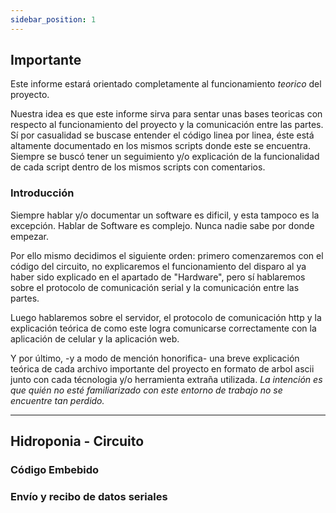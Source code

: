 ```yaml
---
sidebar_position: 1
---
```


## Importante

Este informe estará orientado completamente al funcionamiento *teorico* del proyecto. 

Nuestra idea es que este informe sirva para sentar unas bases teoricas con respecto al funcionamiento del proyecto y la comunicación entre las partes. Sí por casualidad se buscase entender el código linea por linea, éste está altamente documentado en los mismos scripts donde este se encuentra. Siempre se buscó tener un seguimiento y/o explicación de la funcionalidad de cada script dentro de los mismos scripts con comentarios.

### Introducción

Siempre hablar y/o documentar un software es dificil, y esta tampoco es la excepción. Hablar de Software es complejo. Nunca nadie sabe por donde empezar. 

Por ello mismo decidimos el siguiente orden: primero comenzaremos con el código del circuito, no explicaremos el funcionamiento del disparo al ya haber sido explicado en el apartado de "Hardware", pero sí hablaremos sobre el protocolo de comunicación serial y la comunicación entre las partes.

Luego hablaremos sobre el servidor, el protocolo de comunicación http y la explicación teórica de como este logra comunicarse correctamente con la aplicación de celular y la aplicación web.

Y por último, -y a modo de mención honorifica- una breve explicación teórica de cada archivo importante del proyecto en formato de arbol ascii junto con cada técnologia y/o herramienta extraña utilizada. *La intención es que quién no esté familiarizado con este entorno de trabajo no se encuentre tan perdido.*

---




## Hidroponia - Circuito

### Código Embebido

### Envío y recibo de datos seriales